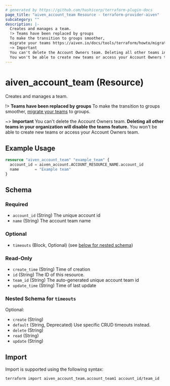 ```yaml
---
# generated by https://github.com/hashicorp/terraform-plugin-docs
page_title: "aiven_account_team Resource - terraform-provider-aiven"
subcategory: ""
description: |-
  Creates and manages a team.
  !> Teams have been replaced by groups
  To make the transition to groups smoother,
  migrate your teams https://aiven.io/docs/tools/terraform/howto/migrate-from-teams-to-groups to groups.
  ~> Important
  You can't delete the Account Owners team. Deleting all other teams in your organization will disable the teams feature.
  You won't be able to create new teams or access your Account Owners team.
---
```


# aiven_account_team (Resource)

Creates and manages a team.

!> **Teams have been replaced by groups**
To make the transition to groups smoother,
[migrate your teams](https://aiven.io/docs/tools/terraform/howto/migrate-from-teams-to-groups) to groups.

~> **Important**
You can't delete the Account Owners team. **Deleting all other teams in your organization will disable the teams feature.**
You won't be able to create new teams or access your Account Owners team.

## Example Usage

```terraform
resource "aiven_account_team" "example_team" {
  account_id = aiven_account.ACCOUNT_RESOURCE_NAME.account_id
  name       = "Example team"
}
```

<!-- schema generated by tfplugindocs -->
## Schema

### Required

- `account_id` (String) The unique account id
- `name` (String) The account team name

### Optional

- `timeouts` (Block, Optional) (see [below for nested schema](#nestedblock--timeouts))

### Read-Only

- `create_time` (String) Time of creation
- `id` (String) The ID of this resource.
- `team_id` (String) The auto-generated unique account team id
- `update_time` (String) Time of last update

<a id="nestedblock--timeouts"></a>
### Nested Schema for `timeouts`

Optional:

- `create` (String)
- `default` (String, Deprecated) Use specific CRUD timeouts instead.
- `delete` (String)
- `read` (String)
- `update` (String)

## Import

Import is supported using the following syntax:

```shell
terraform import aiven_account_team.account_team1 account_id/team_id
```
